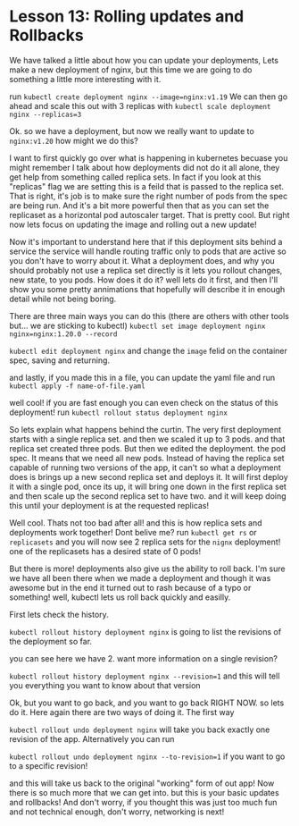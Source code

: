 # Lesson 13: Rolling updates and Rollbacks

We have talked a little about how you can update your deployments, Lets make a new deployment of nginx, but this time we are going to do something a little more interesting with it.

run 
`kubectl create deployment nginx --image=nginx:v1.19` We can then go ahead and scale this out with 3 replicas with
`kubectl scale deployment nginx --replicas=3`

Ok. so we have a deployment, but now we really want to update to `nginx:v1.20` how might we do this?

I want to first quickly go over what is happening in kubernetes becuase you might remember I talk about how deployments did not do it all alone, they get help from something called replica sets. In fact if you look at this "replicas" flag we are setting this is a feild that is passed to the replica set. That is right, it's job is to make sure the right number of pods from the spec are being run. And it's a bit more powerful then that as you can set the replicaset as a horizontal pod autoscaler target. That is pretty cool. But right now lets focus on updating the image and rolling out a new update!

Now it's important to understand here that if this deployment sits behind a service the service will handle routing traffic only to pods that are active so you don't have to worry about it. What a deployment does, and why you should probably not use a replica set directly is it lets you rollout changes, new state, to you pods. How does it do it? well lets do it first, and then I'll show you some pretty annimations that hopefully will describe it in enough detail while not being boring.

There are three main ways you can do this (there are others with other tools but... we are sticking to kubectl)
`kubectl set image deployment nginx nginx=nginx:1.20.0 --record`

`kubectl edit deployment nginx` and change the `image` felid on the container spec, saving and returning.

and lastly, if you made this in a file, you can update the yaml file and run
`kubectl apply -f name-of-file.yaml`

well cool! if you are fast enough you can even check on the status of this deployment! run
`kubectl rollout status deployment nginx`

So lets explain what happens behind the curtin. The very first deployment starts with a single replica set. and then we scaled it up to 3 pods. and that replica set created three pods. But then we edited the deployment. the pod spec. It means that we need all new pods. Instead of having the replica set capable of running two versions of the app, it can't so what a deployment does is brings up a new second replica set and deploys it. It will first deploy it with a single pod, once its up, it will bring one down in the first replica set and then scale up the second replica set to have two. and it will keep doing this until your deployment is at the requested replicas!

Well cool. Thats not too bad after all! and this is how replica sets and deployments work together! Dont belive me? run `kubectl get rs` or `replicasets` and you will now see 2 replica sets for the `nignx` deployment! one of the replicasets has a desired state of 0 pods!

But there is more! deployments also give us the ability to roll back. I'm sure we have all been there when we made a deployment and though it was awesome but in the end it turned out to rash because of a typo or something! well, kubectl lets us roll back quickly and easilly.

First lets check the history.

`kubectl rollout history deployment nginx` is going to list the revisions of the deployment so far.

you can see here we have 2. want more information on a single revision?

`kubectl rollout history deployment nginx --revision=1` and this will tell you everything you want to know about that version

Ok, but you want to go back, and you want to go back RIGHT NOW. so lets do it. Here again there are two ways of doing it. The first way

`kubectl rollout undo deployment nginx` will take you back exactly one revision of the app. Alternatively you can run 

`kubectl rollout undo deployment nginx --to-revision=1` if you want to go to a specific revision!

and this will take us back to the original "working" form of out app! Now there is so much more that we can get into. but this is your basic updates and rollbacks! And don't worry, if you thought this was just too much fun and not technical enough, don't worry, networking is next!

